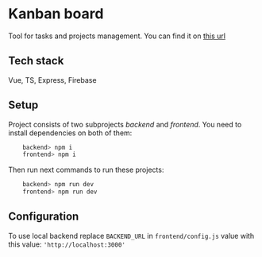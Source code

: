 # Kanban board

Tool for tasks and projects management.
You can find it on
[this url](https://goldsami-kanban-board.netlify.app)

## Tech stack

Vue, TS, Express, Firebase

## Setup 

Project consists of two subprojects _backend_ 
and _frontend_. You need to install dependencies on 
both of them:

```bash
    backend> npm i
    frontend> npm i
```

Then run next commands to run these projects:

```bash
    backend> npm run dev
    frontend> npm run dev
```

## Configuration

To use local backend replace <code>BACKEND_URL</code> 
in <code>frontend/config.js</code> value with
this value: <code>'http://localhost:3000'</code>
